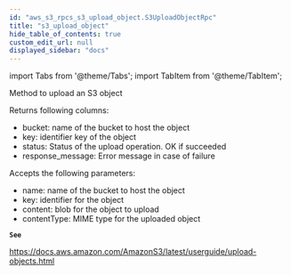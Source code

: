 ```yaml
---
id: "aws_s3_rpcs_s3_upload_object.S3UploadObjectRpc"
title: "s3_upload_object"
hide_table_of_contents: true
custom_edit_url: null
displayed_sidebar: "docs"
---
```


import Tabs from '@theme/Tabs';
import TabItem from '@theme/TabItem';

Method to upload an S3 object

Returns following columns:
- bucket: name of the bucket to host the object
- key: identifier key of the object
- status: Status of the upload operation. OK if succeeded
- response_message: Error message in case of failure

Accepts the following parameters:
- name: name of the bucket to host the object
- key: identifier for the object
- content: blob for the object to upload
- contentType: MIME type for the uploaded object

**`See`**

https://docs.aws.amazon.com/AmazonS3/latest/userguide/upload-objects.html
